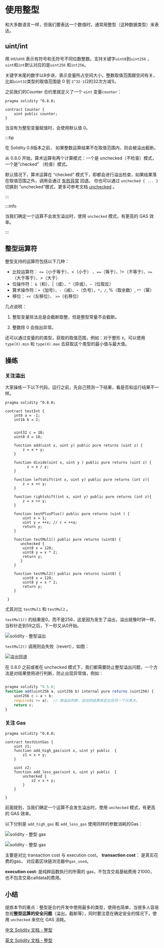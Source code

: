 # 使用整型

和大多数语言一样，但我们要表达一个数值时，通常用整型（这种数据类型）来表达。

## uint/int

用 int/uint 表示有符号和无符号不同位数整数。支持关键字`uint8`到`uint256` ，`uint`和`int`默认对应的是`uint256` 和`int256`。

关键字末尾的数字以8步进，表示变量所占空间大小，整数取值范围跟空间有关， 比如`uint32`类型的取值范围是 0 到 `2^32-1`(2的32次方减1)。



之前我们的Counter 合约里就定义了一个 `uint` 变量`counter`：

```solidity
pragma solidity ^0.8.0;

contract Counter {
    uint public counter;
}
```



当没有为整型变量赋值时，会使用默认值 0。



:::tip

在 Solidity 0.8版本之前， 如果整数运算结果不在取值范围内，则会被溢出截断。 

从 0.8.0 开始，算术运算有两个计算模式：一个是 unchecked（不检查）模式，一个是”checked” （检查）模式。 

默认情况下，算术运算在 “checked” 模式下，即都会进行溢出检查，如果结果落在取值范围之外，调用会通过 [失败异常](https://learnblockchain.cn/docs/solidity/control-structures.html#assert-and-require) 回退。 你也可以通过 `unchecked { ... }` 切换到 “unchecked”模式，更多可参考文档 [unchecked](https://learnblockchain.cn/docs/solidity/control-structures.html#unchecked) 。

:::


:::info

当我们确定一个运算不会发生溢出时，使用 `unchecked` 模式，有更高的 GAS 效率。

:::


## 整型运算符


整型支持的运算符包括以下几种：


* 比较运算符： `<=`（小于等于）、<（小于） 、`==`（等于）、!=（不等于）、`>=`（大于等于）、>（大于）
* 位操作符： `&`（和）、|（或）、`^`（异或）、`~`（位取反） 
* 算术操作符：`+`（加号）、`-`（减）、-（负号），`*`，`/`,  %（取余数）, `**`（幂）
* 移位： `<<`（左移位）、 `>>`（右移位）



几点说明：

1. 整型变量除法总是会截断取整，但是整型常量不会截断。

2. 整数除 0 会抛出异常。

   



还可以通过变量的的类型，获取的取值范围，例如：对于整形 `X`，可以使用 `type(X).min` 和 `type(X).max` 去获取这个类型的最小值与最大值。


## 操练

### 关注溢出

大家操练一下以下代码，运行之前，先自己预测一下结果，看是否和运行结果不一样。

```SolidityEditor
pragma solidity ^0.8.0;
    
contract testInt {
    int8 a = -1;
    int16 b = 2;
    
    
    uint32 c = 10;
    uint8 d = 16;
    
    function add(uint x, uint y) public pure returns (uint z) {
        z = x + y;
    }
    
    function divide(uint x, uint y ) public pure returns (uint z) {
          z = x / y;
    }
    
    function leftshift(int x, uint y) public pure returns (int z){
        z = x << y;
    }
    
    function rightshift(int x, uint y) public pure returns (int z){
        z = x >> y;
    }
    
    function testPlusPlus() public pure returns (uint ) {
        uint x = 1;
        uint y = ++x; // c = ++a;
        return y;
    }
    
    function testMul1() public pure returns (uint8) {
       unchecked {
        uint8 x = 128;
        uint8 y = x * 2;
        return y;
       }
    }
    
    function testMul2() public pure returns (uint8) {
        uint8 x = 128;
        uint8 y = x * 2;
        return y;
    }
    
 }
```

  

尤其对比 `testMul1` 和 `testMul2` 。

`testMul1()` 的结果是0，而不是256，这是因为发生了溢出，溢出就像时钟一样，当秒针走到59之后，下一秒又从0开始。



![solidity - 整型溢出](https://img.learnblockchain.cn/pics/20230308190448.png)


`testMul2()` 调用则会失败（revert），如图：

![溢出回退](https://img.learnblockchain.cn/pics/20230308190731.png)



在 0.8.0 之前或者在 unchecked 模式下，我们都需要防止整型溢出问题，一个方法是对结果使用进行判断，防止出现异常值，例如：

```js

pragma solidity ^0.5.0;
function add(uint256 a, uint256 b) internal pure returns (uint256) {
    uint256 c = a + b;
    require(c >= a);  // 做溢出判断，加法的结果肯定比任何一个元素大。
    return c;
}
```

### 关注 Gas

```
pragma solidity ^0.8.0;

contract testUintGas {
    uint z1;  
    function add_high_gas(uint x, uint y) public  {
        z1 = x + y;
    }

    uint z2;
    function add_less_gas(uint x, uint y) public  {
        unchecked {
            z2 = x + y;
        }
    }

}
```

前面提到，当我们确定一个运算不会发生溢出时，使用 `unchecked` 模式，有更高的 GAS 效率。

以下分别是 `add_high_gas` 和 `add_less_gas` 使用同样的参数消耗的Gas：



![solidity - 整型 gas](https://img.learnblockchain.cn/pics/20230608211624.png!decert.logo.water)



![solidity - 整型 gas](https://img.learnblockchain.cn/pics/20230608211553.png)

主要是对比 transaction cost 与 execution cost。
**transaction cost**： 是真实花费的gas， 对应着区块链浏览器中`gas_used`。

**execution cost**: 是纯粹函数执行的所需的 gas，不包含交易基础费用 21000， 也不包含交易calldata的费用。



## 小结


提炼本节的重点：整型是合约开发中使用最多的类型，使用也简单，当很多人容易忽视**整型运算的安全问题**（溢出，截断等），同时要注意在确定安全的情况下，使用 `unchecked` 来优化 GAS 消耗。


[中文 Solidity 文档 - 整型](https://learnblockchain.cn/docs/solidity/types.html#integers)

[英文 Solidity 文档 - 整型](https://docs.soliditylang.org/en/v0.8.19/types.html#integers)











